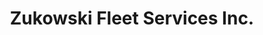 ---
title: "Zukowski Fleet Services Inc."
url: /purcellville/zukowski-fleet-services-inc/
shop: Autowerkstatt
---
